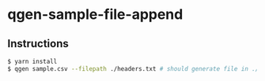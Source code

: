 # qgen-sample-file-append

## Instructions

```bash
$ yarn install
$ qgen sample.csv --filepath ./headers.txt # should generate file in ./build/sample.csv
```
